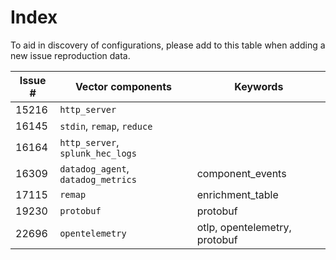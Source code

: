 # Index

To aid in discovery of configurations, please add to this table when adding a new issue reproduction data.

| Issue # | Vector components                  | Keywords                           |
|---------|------------------------------------| -----------------------------------|
| 15216   | `http_server`                      |                                    |
| 16145   | `stdin`, `remap`, `reduce`         |                                    |
| 16164   | `http_server`, `splunk_hec_logs`   |                                    |
| 16309   | `datadog_agent`, `datadog_metrics` | component_events                   |
| 17115   | `remap`                            | enrichment_table                   |
| 19230   | `protobuf`                         | protobuf                           |
| 22696   | `opentelemetry`                    | otlp, opentelemetry, protobuf      |
